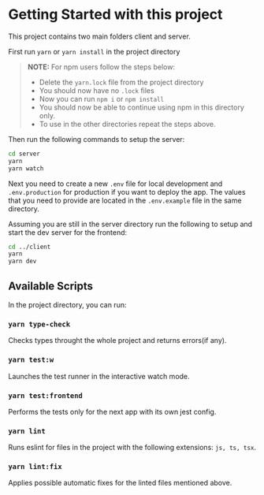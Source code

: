 # Getting Started with this project

This project contains two main folders client and server.

First run `yarn` or `yarn install` in the project directory
> **NOTE:** For npm users follow the steps below:
> - Delete the `yarn.lock` file from the project directory
> - You should now have no `.lock` files
> - Now you can run `npm i` or `npm install`
> - You should now be able to continue using npm in this directory only.
> - To use in the other directories repeat the steps above.

Then run the following commands to setup the server:
```bash
cd server
yarn
yarn watch
```
Next you need to create a new `.env` file for local development and `.env.production` for production if you want to deploy the app.
The values that you need to provide are located in the `.env.example` file in the same directory.

Assuming you are still in the server directory run the following to setup and start the dev server for the frontend:
```bash
cd ../client
yarn
yarn dev
```

## Available Scripts

In the project directory, you can run:

### `yarn type-check`

Checks types throught the whole project and returns errors(if any).

### `yarn test:w`

Launches the test runner in the interactive watch mode.

### `yarn test:frontend`

Performs the tests only for the next app with its own jest config.

### `yarn lint`

Runs eslint for files in the project with the following extensions: `js, ts, tsx`.

### `yarn lint:fix`

Applies possible automatic fixes for the linted files mentioned above.
